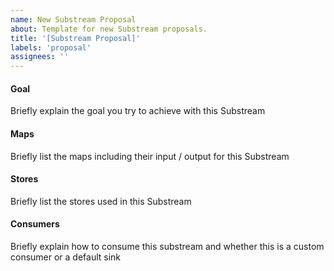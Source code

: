 ```yaml
---
name: New Substream Proposal
about: Template for new Substream proposals.
title: '[Substream Proposal]'
labels: 'proposal'
assignees: ''
---
```


#### Goal

Briefly explain the goal you try to achieve with this Substream

#### Maps

Briefly list the maps including their input / output for this Substream

#### Stores

Briefly list the stores used in this Substream

#### Consumers

Briefly explain how to consume this substream and whether this is a custom consumer or a default sink